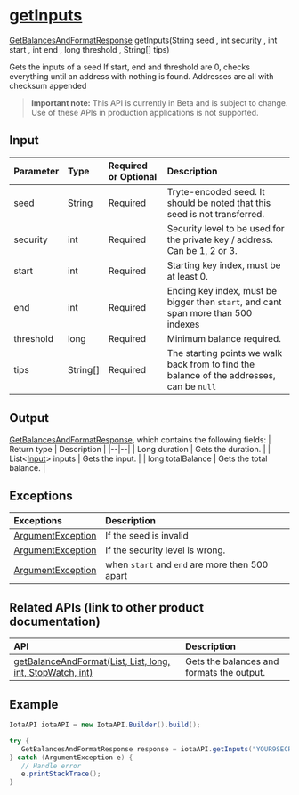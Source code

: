 
# [getInputs](https://github.com/iotaledger/iota-java/blob/master/jota/src/main/java/org/iota/jota/IotaAPI.java#L690)
 [GetBalancesAndFormatResponse](https://github.com/iotaledger/iota-java/blob/master/jota/src/main/java/org/iota/jota/dto/response/GetBalancesAndFormatResponse.java) getInputs(String seed , int security , int start , int end , long threshold , String[] tips)

Gets the inputs of a seed If start, end and threshold are 0, checks everything until an address with nothing is found. Addresses are all with checksum appended
> **Important note:** This API is currently in Beta and is subject to change. Use of these APIs in production applications is not supported.

## Input
| Parameter       | Type | Required or Optional | Description |
|:---------------|:--------|:--------| :--------|
| seed | String | Required | Tryte-encoded seed. It should be noted that this seed is not transferred. |
| security | int | Required | Security level to be used for the private key / address. Can be 1, 2 or 3. |
| start | int | Required | Starting key index, must be at least 0. |
| end | int | Required | Ending key index, must be bigger then `start`, and cant span more than 500 indexes |
| threshold | long | Required | Minimum balance required. |
| tips | String[] | Required | The starting points we walk back from to find the balance of the addresses, can be `null` |
    
## Output
[GetBalancesAndFormatResponse](https://github.com/iotaledger/iota-java/blob/master/jota/src/main/java/org/iota/jota/dto/response/GetBalancesAndFormatResponse.java), which contains the following fields:
| Return type | Description |
|--|--|
| Long duration | Gets the duration. |
| List<[Input](https://github.com/iotaledger/iota-java/blob/master/jota/src/main/java/org/iota/jota/model/Input.java)> inputs | Gets the input. |
| long totalBalance | Gets the total balance. |

## Exceptions
| Exceptions     | Description |
|:---------------|:--------|
| [ArgumentException](https://github.com/iotaledger/iota-java/blob/master/jota/src/main/java/org/iota/jota/error/ArgumentException.java) | If the seed is invalid |
| [ArgumentException](https://github.com/iotaledger/iota-java/blob/master/jota/src/main/java/org/iota/jota/error/ArgumentException.java) | If the security level is wrong. |
| [ArgumentException](https://github.com/iotaledger/iota-java/blob/master/jota/src/main/java/org/iota/jota/error/ArgumentException.java) | when `start` and `end` are more then 500 apart |

## Related APIs (link to other product documentation)
| API     | Description |
|:---------------|:--------|
| [getBalanceAndFormat(List, List, long, int, StopWatch, int)](https://github.com/iotaledger/iota-java/blob/master/jota/src/main/java/org/iota/jota/IotaAPI.java#L811) | Gets the balances and formats the output. |

 ## Example
 
 ```Java
 IotaAPI iotaAPI = new IotaAPI.Builder().build();

try { 
    GetBalancesAndFormatResponse response = iotaAPI.getInputs("YOUR9SECRET9SEED9999999...", 3, 213, 309, 100, new String[]{"OTNNEUALEMGJYMPIQJDAYFFEWLGIDF9PJSHKQLKIITFLRCTCQECHWTNYRT9BWKKLDWOXLGAERMIGCBFPJ", "HFRWZEOWNSI9VF9CYX9RWVRSZKHKWTZFMAWUK9HLPSPCKMEKTQKGLUFRWXKLPKWURPG9AYDPFCWDEJMBH"});
} catch (ArgumentException e) { 
    // Handle error
    e.printStackTrace(); 
}
 ```

